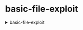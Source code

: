 # basic-file-exploit
<details> <summary> basic-file-exploit </summary>
  
  [file c](https://github.com/wan-hyhty/CTFs_competition/blob/main/picoCTF/source/basic-file-exploit.c)
  chương trình cho ta đoạn chương trình C, ta chú ý đoạn thực thi flag  
```c
  static void data_read() {
  char entry[4];
  long entry_number;
  char output[100];
  int r;

  memset(output, '\0', 100);
  
  printf("Please enter the entry number of your data:\n");
  r = tgetinput(entry, 4);
  // Timeout on user input
  if(r == -3)
  {
    printf("Goodbye!\n");
    exit(0);
  }
  
  if ((entry_number = strtol(entry, NULL, 10)) == 0) {
    puts(flag);
    fseek(stdin, 0, SEEK_END);
    exit(0);
  }

  entry_number--;
  strncpy(output, data[entry_number], input_lengths[entry_number]);
  puts(output);
}
```
  Khi thực thi đến đoạn "entry number of your data" ta phải thoả điều kiện strtol(entry, NULL, 10) == 0 thì sẽ in được flag
  > Sau khi tìm hiểu thì hàm *strtol* sẽ chuyển đổi một phần của chuỗi ban đầu trong str thành một giá trị long int tương ứng với cơ số base đã cho, mà phải là 2, 8, …, 36, hoặc là giá trị đặc biệt 0.
  > Ở đây chương trình chuyển đổi chuỗi của ta thành cơ số 10, nghĩa là nếu ta nhập số thì sẽ chuyển được về số tương ứng
  > ví dụ: chuỗi '10' thì strtol sẽ trả giá trị là 10, chuỗi '10 abc' sẽ trả là 10, tất nhiên nếu ta nhập chuỗi không chứa số thì strtol sẽ trả giá trị 0 và thoả điều kiện để in flag  
```
Hi, welcome to my echo chamber!
Type '1' to enter a phrase into our database
Type '2' to echo a phrase in our database
Type '3' to exit the program
1
1
Please enter your data:
qqqqq
qqqqq
Please enter the length of your data:
5
5
Your entry number is: 1
Write successful, would you like to do anything else?
2
2
Please enter the entry number of your data:
q
q
picoCTF{M4K3_5UR3_70_CH3CK_Y0UR_1NPU75_1B9F5942}
```
</details>

